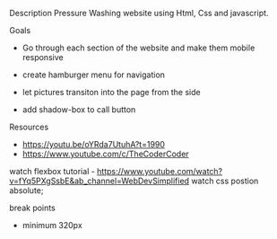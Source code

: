 Description
Pressure Washing website using Html, Css and javascript.

Goals

  * Go through each section of the website and make them mobile responsive

  * create hamburger menu for navigation

  * let pictures transiton into the page from the side

  * add shadow-box to call button

Resources
 - https://youtu.be/oYRda7UtuhA?t=1990
 - https://www.youtube.com/c/TheCoderCoder

watch flexbox tutorial - https://www.youtube.com/watch?v=fYq5PXgSsbE&ab_channel=WebDevSimplified
watch css postion absolute;

break points
  * minimum 320px
